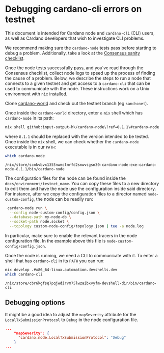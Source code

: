 # Debugging cardano-cli errors on testnet

This document is intended for Cardano node and `cardano-cli` (CLI) users, as well as Cardano developers that wish to investigate CLI problems.

We recommend making sure the `cardano-node` tests pass before starting to debug a problem. Additionally, take a look at the [Consensus sanity checklist](https://input-output-hk.github.io/ouroboros-consensus/docs/for-developers/SanityChecks).

Once the node tests successfully pass, and you've read through the Consensus checklist, collect node logs to speed up the process of finding the cause of a problem. Below, we describe the steps to run a node that connects to a given testnet and get access to a `cardano-cli` that can be used to communicate with the node. These instructions work on a Unix environment with `nix` installed.

Clone [cardano-world](https://github.com/input-output-hk/cardano-world) and check out the testnet branch (eg `sanchonet`).

Once inside the `cardano-world` directory, enter a `nix` shell which has `cardano-node` in its path:

```sh
nix shell github:input-output-hk/cardano-node\?ref=8.1.1\#cardano-node
```

where `8.1.1` should be replaced with the version intended to be tested. Once inside the `nix` shell, we can check whether the `cardano-node` executable is in our `PATH`:

```sh
which cardano-node
```

```text
/nix/store/scmkvbvx1355nwmclmrfd2snwvsgsn30-cardano-node-exe-cardano-node-8.1.1/bin/cardano-node
```

The configuration files for the node can be found inside the `docs/environment/testnet_name`. You can copy these files to a new directory to edit them and have the node use the configuration inside said directory. For instance, after we copy the configuration files to a director named `node-custom-config`, the node can be readily run:

```sh
 cardano-node run \
  --config node-custom-config/config.json \
  --database-path my-node-db \
  --socket-path node.socket \
  --topology custom-node-config/topology.json | tee -a node.log
```

In particular, make sure to enable the relevant tracers in the node configuration file. In the example above this file is `node-custom-config/config.json`.

Once the node is running, we need a CLI to communicate with it. To enter a shell that has `cardano-cli` in its `PATH` you can run:

```sh
nix develop .#x86_64-linux.automation.devshells.dev
which cardano-cli
```

```text
/nix/store/cbr6kgfsq7pqjwdirvm75lwzaibxvyfm-devshell-dir/bin/cardano-cli
```

## Debugging options

It might be a good idea to adjust the `mapSeverity` attribute for the `LocalTxSubmissionProtocol` to `Debug` in the node configuration file.

```json
...
    "mapSeverity": {
      "cardano.node.LocalTxSubmissionProtocol": "Debug"
    }
...

```
